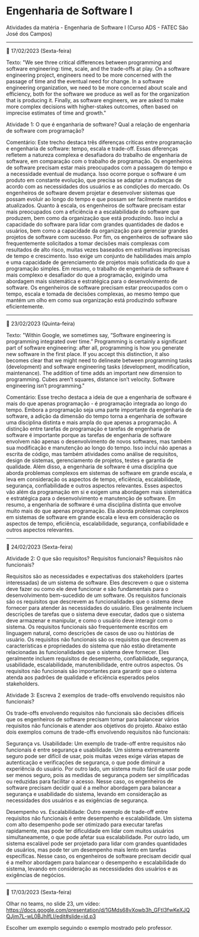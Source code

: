 # Engenharia de Software I

Atividades da matéria - Engenharia de Software I (Curso ADS - FATEC São José dos Campos)

_______________________________________________________________________


:hatching_chick: 17/02/2023 (Sexta-feira)

Texto: 
"We see three critical differences between programming and software engineering: time, scale, and the trade-offs at play.   On a software engineering project, engineers need to be more concerned with the passage of time and the eventual need for change. In a software engineering organization, we need to be more concerned about scale and efficiency, both for the software we produce as well as for the organization that is producing it. Finally, as software engineers, we are asked to make more complex decisions with higher-stakes outcomes, often based on imprecise estimates of time and growth."

Atividade 1: O que é enganharia de software? Qual a relação de engenharia de software com programação?

Comentário: 
Este trecho destaca três diferenças críticas entre programação e engenharia de software: tempo, escala e trade-off. Essas diferenças refletem a natureza complexa e desafiadora do trabalho de engenharia de software, em comparação com o trabalho de programação.
Os engenheiros de software precisam estar mais preocupados com a passagem do tempo e a necessidade eventual de mudança. Isso ocorre porque o software é um produto em constante evolução, que precisa se adaptar a mudanças de acordo com as necessidades dos usuários e as condições do mercado. Os engenheiros de software devem projetar e desenvolver sistemas que possam evoluir ao longo do tempo e que possam ser facilmente mantidos e atualizados.
Quanto à escala, os engenheiros de software precisam estar mais preocupados com a eficiência e a escalabilidade do software que produzem, bem como da organização que está produzindo. Isso inclui a capacidade do software para lidar com grandes quantidades de dados e usuários, bem como a capacidade da organização para gerenciar grandes projetos de software com sucesso.
Por fim, os engenheiros de software são frequentemente solicitados a tomar decisões mais complexas com resultados de alto risco, muitas vezes baseados em estimativas imprecisas de tempo e crescimento. Isso exige um conjunto de habilidades mais amplo e uma capacidade de gerenciamento de projetos mais sofisticada do que a programação simples.
Em resumo, o trabalho de engenharia de software é mais complexo e desafiador do que a programação, exigindo uma abordagem mais sistemática e estratégica para o desenvolvimento de software. Os engenheiros de software precisam estar preocupados com o tempo, escala e tomada de decisões complexas, ao mesmo tempo que mantém um olho em como sua organização está produzindo software eficientemente.

_______________________________________________________________________


:hatching_chick: 23/02/2023 (Quinta-feira)

Texto: 
"Within Google, we sometimes say, “Software engineering is programming integrated over time.” Programming  is certainly a significant part of software engineering: after all, programming is how you generate new software in the first place. If you accept this distinction, it also becomes clear that we might need to delineate between programming tasks (development) and software engineering tasks (development, modification, maintenance). The addition of time adds an important new dimension to programming. Cubes aren’t squares, distance isn’t velocity. Software engineering isn’t programming."

Comentário: 
Esse trecho destaca a ideia de que a engenharia de software é mais do que apenas programação - é programação integrada ao longo do tempo. Embora a programação seja uma parte importante da engenharia de software, a adição da dimensão do tempo torna a engenharia de software uma disciplina distinta e mais ampla do que apenas a programação.
A distinção entre tarefas de programação e tarefas de engenharia de software é importante porque as tarefas de engenharia de software envolvem não apenas o desenvolvimento de novos softwares, mas também sua modificação e manutenção ao longo do tempo. Isso inclui não apenas a escrita de código, mas também atividades como análise de requisitos, design de sistemas, gerenciamento de projetos, testes e garantia de qualidade.
Além disso, a engenharia de software é uma disciplina que aborda problemas complexos em sistemas de software em grande escala, e leva em consideração os aspectos de tempo, eficiência, escalabilidade, segurança, confiabilidade e outros aspectos relevantes. Esses aspectos vão além da programação em si e exigem uma abordagem mais sistemática e estratégica para o desenvolvimento e manutenção de software.
Em resumo, a engenharia de software é uma disciplina distinta que envolve muito mais do que apenas programação. Ela aborda problemas complexos em sistemas de software em grande escala e leva em consideração os aspectos de tempo, eficiência, escalabilidade, segurança, confiabilidade e outros aspectos relevantes.

_______________________________________________________________________


:hatching_chick: 24/02/2023 (Sexta-feira)

Atividade 2: O que são requisitos? Requisitos funcionais? Requisitos não funcionais?

Requisitos são as necessidades e expectativas dos stakeholders (partes interessadas) de um sistema de software. Eles descrevem o que o sistema deve fazer ou como ele deve funcionar e são fundamentais para o desenvolvimento bem-sucedido de um software.
Os requisitos funcionais são os requisitos que descrevem as funcionalidades que o sistema deve fornecer para atender às necessidades do usuário. Eles geralmente incluem descrições de tarefas que o sistema deve executar, dados que o sistema deve armazenar e manipular, e como o usuário deve interagir com o sistema. Os requisitos funcionais são frequentemente escritos em linguagem natural, como descrições de casos de uso ou histórias de usuário.
Os requisitos não funcionais são os requisitos que descrevem as características e propriedades do sistema que não estão diretamente relacionadas às funcionalidades que o sistema deve fornecer. Eles geralmente incluem requisitos de desempenho, confiabilidade, segurança, usabilidade, escalabilidade, manutenibilidade, entre outros aspectos. Os requisitos não funcionais são importantes para garantir que o sistema atenda aos padrões de qualidade e eficiência esperados pelos stakeholders.


Atividade 3: Escreva 2 exemplos de trade-offs envolvendo requisitos não funcionais?

Os trade-offs envolvendo requisitos não funcionais são decisões difíceis que os engenheiros de software precisam tomar para balancear vários requisitos não funcionais e atender aos objetivos do projeto. Abaixo estão dois exemplos comuns de trade-offs envolvendo requisitos não funcionais:

Segurança vs. Usabilidade:
Um exemplo de trade-off entre requisitos não funcionais é entre segurança e usabilidade. Um sistema extremamente seguro pode ser difícil de usar, pois muitas vezes exige várias etapas de autenticação e verificações de segurança, o que pode diminuir a experiência do usuário. Por outro lado, um sistema muito fácil de usar pode ser menos seguro, pois as medidas de segurança podem ser simplificadas ou reduzidas para facilitar o acesso. Nesse caso, os engenheiros de software precisam decidir qual é a melhor abordagem para balancear a segurança e usabilidade do sistema, levando em consideração as necessidades dos usuários e as exigências de segurança.

Desempenho vs. Escalabilidade:
Outro exemplo de trade-off entre requisitos não funcionais é entre desempenho e escalabilidade. Um sistema com alto desempenho pode ser otimizado para executar tarefas rapidamente, mas pode ter dificuldade em lidar com muitos usuários simultaneamente, o que pode afetar sua escalabilidade. Por outro lado, um sistema escalável pode ser projetado para lidar com grandes quantidades de usuários, mas pode ter um desempenho mais lento em tarefas específicas. Nesse caso, os engenheiros de software precisam decidir qual é a melhor abordagem para balancear o desempenho e escalabilidade do sistema, levando em consideração as necessidades dos usuários e as exigências de negócios.

_______________________________________________________________________


:hatching_chick: 17/03/2023 (Sexta-feira)

Olhar no teams, no slide 23, um vídeo: 
https://docs.google.com/presentation/d/1GMds68vXowb3h_GFtI3fwKeXJQQJjm7L-wL0BJhIfLI/edit#slide=id.p3

Escolher um exemplo seguindo o exemplo mostrado pelo professor.





